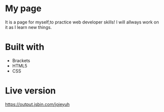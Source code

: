 # My page

It is a page for myself,to practice web developer skills! I will allways work on it as I learn new things.

# Built with

- Brackets
- HTML5
- CSS


# Live version

https://output.jsbin.com/jojeyuh
